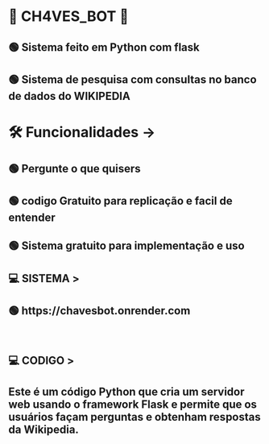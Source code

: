 <h1> 👾 CH4VES_BOT 👾</h1>
<h2>  🟢  Sistema feito em Python com flask   </h2>
<h2>  🟢  Sistema de pesquisa com consultas no banco de dados do WIKIPEDIA   </h2>

<h1> 🛠️ Funcionalidades -> </h1>
<h2>🟢  Pergunte o que quisers</h2>
<h2>🟢  codigo Gratuito para replicação e facil de entender</h2>
<h2>🟢  Sistema gratuito para implementação e uso</h2>

<h2>💻 SISTEMA ></h2>
<h2>🟢 https://chavesbot.onrender.com </h2>
<br>
<h2>💻 CODIGO ></h2>
<h2> Este é um código Python que cria um servidor web usando o framework Flask e permite que os usuários façam perguntas e obtenham respostas da Wikipedia. </h2>
<br>


